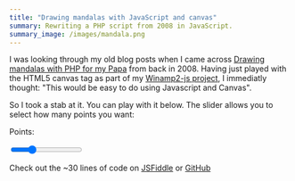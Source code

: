 ```yaml
---
title: "Drawing mandalas with JavaScript and canvas"
summary: Rewriting a PHP script from 2008 in JavaScript.
summary_image: /images/mandala.png
---
```


I was looking through my old blog posts when I came across [Drawing mandalas
with PHP for my
Papa](/blog/drawing-mandalas-with-php-for-my-papa)
from back in 2008.
Having just played with the HTML5 canvas tag as part of my
[Winamp2-js project](/projects/winamp2-js/),
I immediatly thought: "This would be easy to do using Javascript and
Canvas".

So I took a stab at it. You can play with it below. The slider allows you to
select how many points you want:

<label>Points:</label>

<input type='range' min='3' max='40' id='points' value='13' /><br />

<canvas id='canvas' width='400' height='400'></canvas>

<script>
var canv = document.getElementById('canvas');
var contx = canv.getContext('2d');

function drawShape(ctx, point_count, radius) {
    var points = new Array(point_count * 2);
    var x = 0;
    var y = 0;
    var angle = 0;

    ctx.clearRect(0, 0, canv.width, canv.height);
    ctx.beginPath();
    ctx.lineWidth = 1;
    ctx.strokeStyle = "rgba(0,0,0,0.7)";

    for (var i = 0; i <= point_count - 1; i++) {
        angle = i * 2 * Math.PI / point_count - Math.PI / 2;
        x = radius + radius * Math.cos(angle);
        y = radius + radius * Math.sin(angle);
        for (var z = 0, zEnd = (i * 2) + 2; z < zEnd; z += 2) {
            ctx.moveTo(x, y);
            ctx.lineTo(points[z], points[z + 1]);
        }
        points[z] = x;
        points[z + 1] = y;
    }
    ctx.stroke();
}

function draw() {
    drawShape(
        contx, document.getElementById('points').value,
        canv.width / 2
    );
}
draw();
document.getElementById('points').oninput = draw;
</script>

Check out the ~30 lines of code on
[JSFiddle](http://jsfiddle.net/captbaritone/8vwjn4cx/42/) or
[GitHub](https://raw.githubusercontent.com/captbaritone/programming-blog-content/master/blog/drawing-mandalas-with-javascript-and-canvas.md)
